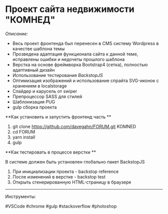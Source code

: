 # Проект сайта недвижимости "КОМНЕД"

_Описание:_

* Весь проект фронтенда был перенесен в CMS систему Wordpress в качестве шаблона темы
* Прозведена адаптация функционала сайта к данной теме, исправлены ошибки и недочеты прошлого шаблона
* Верстка на основе фреймворка Bootstrap4 (сетка), полностью адаптивный дизайн
* Использование тестирования _BackstopJS_
* Оптимизация изображений и использование спрайта SVG-иконок с хранением в localstorage
* Слайдер и карусель от swiper
* Препроцессор SASS для стилей
* Шаблонизация PUG
* gulp сборка проекта

**Как установить и запустить фронтенд часть **

1.  git clone https://github.com/davegahn/FORUM.git KOMNED
2.  cd FORUM
3.  yarn install
4.  gulp

**Как тестировать в процессе верстки **

В системе должен быть установлен глобально пакет BackstopJS

1.  При инициализации проекта - backstop reference
2.  После изменений в верстке - backstop test
3.  Открыть сгенерированную HTML-страницу в браузере

---

Инструменты:

\#VSCode \#chrome \#gulp \#stackoverflow \#photoshop
